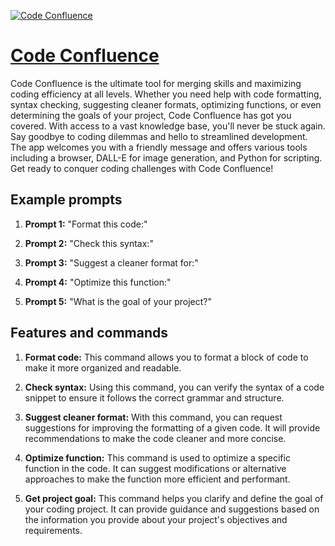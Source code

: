 [![Code Confluence](https://files.oaiusercontent.com/file-gPOsroxkg5PKYjZxWqPNydjZ?se=2123-10-16T19%3A57%3A04Z&sp=r&sv=2021-08-06&sr=b&rscc=max-age%3D31536000%2C%20immutable&rscd=attachment%3B%20filename%3D1e2075c8-37c0-4695-b9f7-84d6846dd797.png&sig=irZq40SD82JE9WHX5BfBoukbu%2BoBH0GV85w3DDcd/r0%3D)](https://chat.openai.com/g/g-u4pKtQEZW-code-confluence)

# [Code Confluence](https://chat.openai.com/g/g-u4pKtQEZW-code-confluence)

Code Confluence is the ultimate tool for merging skills and maximizing coding efficiency at all levels. Whether you need help with code formatting, syntax checking, suggesting cleaner formats, optimizing functions, or even determining the goals of your project, Code Confluence has got you covered. With access to a vast knowledge base, you'll never be stuck again. Say goodbye to coding dilemmas and hello to streamlined development. The app welcomes you with a friendly message and offers various tools including a browser, DALL-E for image generation, and Python for scripting. Get ready to conquer coding challenges with Code Confluence!

## Example prompts

1. **Prompt 1:** "Format this code:"

2. **Prompt 2:** "Check this syntax:"

3. **Prompt 3:** "Suggest a cleaner format for:"

4. **Prompt 4:** "Optimize this function:"

5. **Prompt 5:** "What is the goal of your project?"


## Features and commands

1. **Format code:** This command allows you to format a block of code to make it more organized and readable.

2. **Check syntax:** Using this command, you can verify the syntax of a code snippet to ensure it follows the correct grammar and structure.

3. **Suggest cleaner format:** With this command, you can request suggestions for improving the formatting of a given code. It will provide recommendations to make the code cleaner and more concise.

4. **Optimize function:** This command is used to optimize a specific function in the code. It can suggest modifications or alternative approaches to make the function more efficient and performant.

5. **Get project goal:** This command helps you clarify and define the goal of your coding project. It can provide guidance and suggestions based on the information you provide about your project's objectives and requirements.
